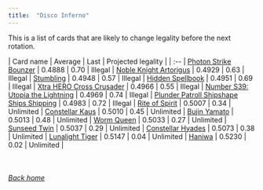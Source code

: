 ```yaml
---
title:  "Disco Inferno"
---
```


This is a list of cards that are likely to change legality before the next rotation.

| Card name | Average | Last | Projected legality |
| :-- |
[Photon Strike Bounzer](https://db.ygoprodeck.com/card/?search=Photon%20Strike%20Bounzer) | 0.4888 | 0.70 | Illegal |
[Noble Knight Artorigus](https://db.ygoprodeck.com/card/?search=Noble%20Knight%20Artorigus) | 0.4929 | 0.63 | Illegal |
[Stumbling](https://db.ygoprodeck.com/card/?search=Stumbling) | 0.4948 | 0.57 | Illegal |
[Hidden Spellbook](https://db.ygoprodeck.com/card/?search=Hidden%20Spellbook) | 0.4951 | 0.69 | Illegal |
[Xtra HERO Cross Crusader](https://db.ygoprodeck.com/card/?search=Xtra%20HERO%20Cross%20Crusader) | 0.4966 | 0.55 | Illegal |
[Number S39: Utopia the Lightning](https://db.ygoprodeck.com/card/?search=Number%20S39:%20Utopia%20the%20Lightning) | 0.4969 | 0.74 | Illegal |
[Plunder Patroll Shipshape Ships Shipping](https://db.ygoprodeck.com/card/?search=Plunder%20Patroll%20Shipshape%20Ships%20Shipping) | 0.4983 | 0.72 | Illegal |
[Rite of Spirit](https://db.ygoprodeck.com/card/?search=Rite%20of%20Spirit) | 0.5007 | 0.34 | Unlimited |
[Constellar Kaus](https://db.ygoprodeck.com/card/?search=Constellar%20Kaus) | 0.5010 | 0.45 | Unlimited |
[Bujin Yamato](https://db.ygoprodeck.com/card/?search=Bujin%20Yamato) | 0.5013 | 0.48 | Unlimited |
[Worm Queen](https://db.ygoprodeck.com/card/?search=Worm%20Queen) | 0.5033 | 0.27 | Unlimited |
[Sunseed Twin](https://db.ygoprodeck.com/card/?search=Sunseed%20Twin) | 0.5037 | 0.29 | Unlimited |
[Constellar Hyades](https://db.ygoprodeck.com/card/?search=Constellar%20Hyades) | 0.5073 | 0.38 | Unlimited |
[Lunalight Tiger](https://db.ygoprodeck.com/card/?search=Lunalight%20Tiger) | 0.5147 | 0.04 | Unlimited |
[Haniwa](https://db.ygoprodeck.com/card/?search=Haniwa) | 0.5230 | 0.02 | Unlimited |

<br>

###### [Back home](index)